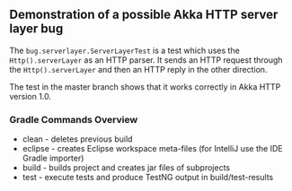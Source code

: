 ## Demonstration of a possible Akka HTTP server layer bug
The `bug.serverlayer.ServerLayerTest` is a test which uses the `Http().serverLayer` as an HTTP parser. It sends an HTTP request through the `Http().serverLayer` and then an HTTP reply in the other direction.

The test in the master branch shows that it works correctly in Akka HTTP version 1.0.

### Gradle Commands Overview
 * clean - deletes previous build
 * eclipse - creates Eclipse workspace meta-files (for IntelliJ use the IDE Gradle importer)
 * build - builds project and creates jar files of subprojects
 * test - execute tests and produce TestNG output in build/test-results
